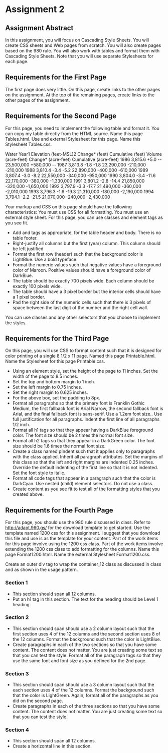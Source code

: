 # Assignment 2

## Assignment Abstract
In this assignment, you will focus on Cascading Style Sheets. You will create CSS sheets and Web pages from scratch. You will also create pages based on the 980 rule. You will also work with tables and format them with Cascading Style Sheets.   Note that you will use separate Stylesheets for each page. 

## Requirements for the First Page
The first page does very little. On this page, create links to the other pages on the assignment. At the top of the remaining pages, create links to the other pages of the assignment. 

## Requirements for the Second Page
For this page, you need to implement the following table and format it. You can copy my table directly from the HTML source. Name this page Tables.html. Use and external Stylesheet for this page. Name this Stylesheet Tables.css. 

Water Year1	Elevation (feet-MSL)2	Change* (feet)	Cumulative (feet)	Volume (acre-feet)	Change* (acre-feet)	Cumulative (acre-feet)
1986	3,815.6	+5.0	--	23,500,000	+580,000	--
1987	3,813.8	-1.8	-1.8	23,290,000	-210,000	-210,000
1988	3,810.4	-3.4	-5.2	22,890,000	-400,000	-610,000
1989	3,807.4	-3.0	-8.2	22,550,000	-340,000	-950,000
1990	3,804.0	-3.4	-11.6	22,170,000	-380,000	-1,330,000
1991	3,801.2	-2.8	-14.4	21,850,000	-320,000	-1,650,000
1992	3,797.9	-3.3	-17.7	21,490,000	-360,000	-2,010,000
1993	3,796.3	-1.6	-19.3	21,310,000	-180,000	-2,190,000
1994	3,794.1	-2.2	-21.5	21,070,000	-240,000	-2,430,000 

Your markup and CSS on this page should have the following characteristics: You must use CSS for all formatting. You must use an external style sheet. For this page, you can use classes and element tags as you see fit. 

+ Add <thead> and <tbody> tags as appropriate, for the table header and body. There is no table footer.
+ Right-justify all columns but the first (year) column. This column should be left justified
+ Format the first row (header) such that the background color is LightBlue. Use a bold typeface.
+ Format the numeric values such that negative values have a foreground color of Maroon. Positive values should have a foreground color of DarkBlue.
+ The table should be exactly 700 pixels wide. Each column should be exactly 100 pixels wide.
+ The table should have a 3 pixel border but the interior cells should have a 1 pixel border.
+ Pad the right side of the numeric cells such that there is 3 pixels of space between the last digit of the number and the right cell wall. 

You can use classes and any other selectors that you choose to implement the styles.

## Requirements for the Third Page
On this page, you will use CSS to format content such that it is designed for color printing of a single 8 1/2 x 11 page. Named this page Printable.html. Name the Stylesheet for this page Printable.css. 

+ Using an element style, set the height of the page to 11 inches. Set the width of the page to 8.5 inches.
+ Set the top and bottom margin to 1 inch.
+ Set the left margin to 0.75 inches.
+ Set the right margin to 0.625 inches.
+ For the above box, set the padding to 8px.
+ Format all paragraphs so that the primary font is Franklin Gothic Medium, the first fallback font is Arial Narrow, the second fallback font is Arial, and the final fallback font is sans-serif. Use a 1.2em font size.. Use full justification for all paragraphs. Indent the first line of all paragraphs 1/2 inch.
+ Format all h1 tags so that they appear having a DarkBlue foreground color. The font size should be 2 times the normal font size.
+ Format all h2 tags so that they appear in a DarkGreen color. The font size should be 1.6 times the normal font size.
+ Create a class named pIndent such that it applies only to paragraphs with the class applied. Inherit all paragraph attributes. Set the margins of this class so that the left and right margins are indented 0.25 inches. Override the default indenting of the first line so that it is not indented. Set the font style to italic.
+ Format all code tags that appear in a paragraph such that the color is DarkCyan. Use nested (child) element selectors. Do not use a class.
+ Create content as you see fit to test all of the formatting styles that you created above. 

## Requirements for the Fourth Page
For this page, you should use the 980 rule discussed in class. Refer to http://adapt.960.gs/ for the download template to get started. Use the template named 1200 css for this assignment. I suggest that you download this file and use is as the template for your content. Part of the work items for this page involve using the 1200 css class. Part of the work items involve extending the 1200 css class to add formatting for the columns.  Name this page Format1200.html. Name the external Stylesheet Format1200.css. 

Create an outer div tag to wrap the container_12 class as discussed in class and as shown in the usage pattern.  

### Section 1
+ This section should span all 12 columns.
+ Put an h1 tag in this section. The text for the heading should be Level 1 heading.
### Section 2
+ This section should span should use a 2 column layout such that the first section uses 4 of the 12 columns and the second section uses 8 of the 12 columns. Format the background such that the color is LightBlue.
+ Create paragraphs in each of the two sections so that you have some content. The content does not matter. You are just creating some text so that you can test the style. Format all of the paragraph tags so that they use the same font and font size as you defined for the 2nd page.
### Section 3
+ This section should span should use a 3 column layout such that the each section uses 4 of the 12 columns. Format the background such that the color is LightGreen. Again, format all of the paragraphs as you did on the second page.
+ Create paragraphs in each of the three sections so that you have some content. The content does not matter. You are just creating some text so that you can test the style.
### Section 4
+ This section should span all 12 columns.
+ Create a horizontal line in this section.
